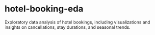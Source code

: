 # hotel-booking-eda
Exploratory data analysis of hotel bookings, including visualizations and insights on cancellations, stay durations, and seasonal trends.
